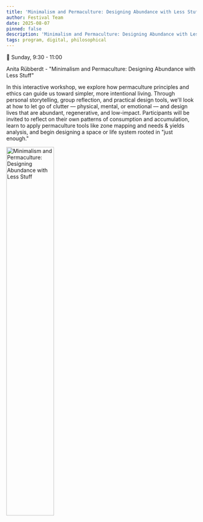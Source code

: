 ```yaml
---
title: 'Minimalism and Permaculture: Designing Abundance with Less Stuff'
author: Festival Team
date: 2025-08-07
pinned: false
description: 'Minimalism and Permaculture: Designing Abundance with Less Stuff'
tags: program, digital, philosophical
---
```


<script>
    import Image from  '$lib/Image.svelte'
</script>

🔵 Sunday, 9:30 - 11:00

Anita Rübberdt - "Minimalism and Permaculture: Designing Abundance with Less Stuff"

In this interactive workshop, we explore how permaculture principles and ethics can guide us toward simpler, more intentional living. Through personal storytelling, group reflection, and practical design tools, we'll look at how to let go of clutter — physical, mental, or emotional — and design lives that are abundant, regenerative, and low-impact. Participants will be invited to reflect on their own patterns of consumption and accumulation, learn to apply permaculture tools like zone mapping and needs & yields analysis, and begin designing a space or life system rooted in "just enough."

<Image 
  src='program/social-community/21-minimalism-in-permaculture.png'
  caption='Minimalism and Permaculture: Designing Abundance with Less Stuff'
  alt='Minimalism and Permaculture: Designing Abundance with Less Stuff'
  width='50%'/> 